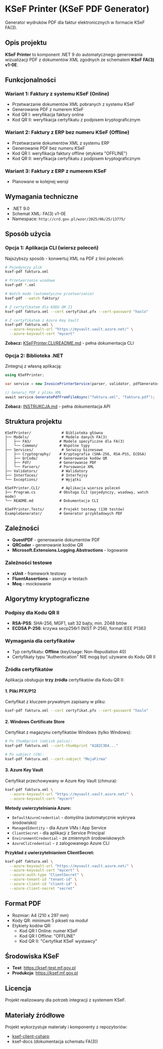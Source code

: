 # KSeF Printer (KSeF PDF Generator)

Generator wydruków PDF dla faktur elektronicznych w formacie KSeF FA(3).

## Opis projektu

**KSeF Printer** to komponent .NET 9 do automatycznego generowania wizualizacji PDF z dokumentów XML zgodnych ze schematem **KSeF FA(3) v1-0E**.

## Funkcjonalności

### Wariant 1: Faktury z systemu KSeF (Online)
- Przetwarzanie dokumentów XML pobranych z systemu KSeF
- Generowanie PDF z numerem KSeF
- Kod QR I: weryfikacja faktury online
- Kod QR II: weryfikacja certyfikatu z podpisem kryptograficznym

### Wariant 2: Faktury z ERP bez numeru KSeF (Offline)
- Przetwarzanie dokumentów XML z systemu ERP
- Generowanie PDF bez numeru KSeF
- Kod QR I: weryfikacja faktury offline (etykieta "OFFLINE")
- Kod QR II: weryfikacja certyfikatu z podpisem kryptograficznym

### Wariant 3: Faktury z ERP z numerem KSeF
- Planowane w kolejnej wersji

## Wymagania techniczne

- .NET 9.0
- Schemat XML: FA(3) v1-0E
- Namespace: `http://crd.gov.pl/wzor/2025/06/25/13775/`

## Sposób użycia

### Opcja 1: Aplikacja CLI (wiersz poleceń)

Najszybszy sposób - konwertuj XML na PDF z linii poleceń:

```bash
# Pojedynczy plik
ksef-pdf faktura.xml

# Przetwarzanie wsadowe
ksef-pdf *.xml

# Watch mode (automatyczne przetwarzanie)
ksef-pdf --watch faktury/

# Z certyfikatem dla KODU QR II
ksef-pdf faktura.xml --cert certyfikat.pfx --cert-password "haslo"

# Z certyfikatem z Azure Key Vault
ksef-pdf faktura.xml \
  --azure-keyvault-url "https://myvault.vault.azure.net/" \
  --azure-keyvault-cert "mycert"
```

**Zobacz:** [KSeFPrinter.CLI/README.md](KSeFPrinter.CLI/README.md) - pełna dokumentacja CLI

### Opcja 2: Biblioteka .NET

Zintegruj z własną aplikacją:

```csharp
using KSeFPrinter;

var service = new InvoicePrinterService(parser, validator, pdfGenerator, logger);

// Generuj PDF z pliku XML
await service.GeneratePdfFromFileAsync("faktura.xml", "faktura.pdf");
```

**Zobacz:** [INSTRUKCJA.md](INSTRUKCJA.md) - pełna dokumentacja API

## Struktura projektu

```
KSeFPrinter/              # Biblioteka główna
├── Models/               # Modele danych FA(3)
│   ├── FA3/             # Modele specyficzne dla FA(3)
│   └── Common/          # Wspólne typy
├── Services/             # Serwisy biznesowe
│   ├── Cryptography/    # Kryptografia (SHA-256, RSA-PSS, ECDSA)
│   ├── QrCode/          # Generowanie kodów QR
│   ├── Pdf/             # Generowanie PDF
│   └── Parsers/         # Parsowanie XML
├── Validators/           # Walidatory
├── Interfaces/           # Interfejsy
└── Exceptions/           # Wyjątki

KSeFPrinter.CLI/          # Aplikacja wiersza poleceń
├── Program.cs           # Obsługa CLI (pojedynczy, wsadowy, watch mode)
└── README.md            # Dokumentacja CLI

KSeFPrinter.Tests/       # Projekt testowy (130 testów)
ExampleGenerator/        # Generator przykładowych PDF
```

## Zależności

- **QuestPDF** - generowanie dokumentów PDF
- **QRCoder** - generowanie kodów QR
- **Microsoft.Extensions.Logging.Abstractions** - logowanie

### Zależności testowe
- **xUnit** - framework testowy
- **FluentAssertions** - asercje w testach
- **Moq** - mockowanie

## Algorytmy kryptograficzne

### Podpisy dla Kodu QR II
- **RSA-PSS**: SHA-256, MGF1, salt 32 bajty, min. 2048 bitów
- **ECDSA P-256**: krzywa secp256r1 (NIST P-256), format IEEE P1363

### Wymagania dla certyfikatów
- Typ certyfikatu: **Offline** (keyUsage: Non-Repudiation 40)
- Certyfikaty typu "Authentication" NIE mogą być używane do Kodu QR II

### Źródła certyfikatów

Aplikacja obsługuje **trzy źródła** certyfikatów dla Kodu QR II:

#### 1. Pliki PFX/P12
Certyfikat z kluczem prywatnym zapisany w pliku:
```bash
ksef-pdf faktura.xml --cert certyfikat.pfx --cert-password "haslo"
```

#### 2. Windows Certificate Store
Certyfikat z magazynu certyfikatów Windows (tylko Windows):
```bash
# Po thumbprint (odcisk palca):
ksef-pdf faktura.xml --cert-thumbprint "A1B2C3D4..."

# Po subject (CN):
ksef-pdf faktura.xml --cert-subject "MojaFirma"
```

#### 3. Azure Key Vault
Certyfikat przechowywany w Azure Key Vault (chmura):
```bash
ksef-pdf faktura.xml \
  --azure-keyvault-url "https://myvault.vault.azure.net/" \
  --azure-keyvault-cert "mycert"
```

**Metody uwierzytelniania Azure:**
- `DefaultAzureCredential` - domyślna (automatycznie wykrywa środowisko)
- `ManagedIdentity` - dla Azure VMs i App Service
- `ClientSecret` - dla aplikacji z Service Principal
- `EnvironmentCredential` - ze zmiennych środowiskowych
- `AzureCliCredential` - z zalogowanego Azure CLI

**Przykład z uwierzytelnianiem ClientSecret:**
```bash
ksef-pdf faktura.xml \
  --azure-keyvault-url "https://myvault.vault.azure.net/" \
  --azure-keyvault-cert "mycert" \
  --azure-auth-type "ClientSecret" \
  --azure-tenant-id "tenant-id" \
  --azure-client-id "client-id" \
  --azure-client-secret "secret"
```

## Format PDF

- Rozmiar: A4 (210 x 297 mm)
- Kody QR: minimum 5 pikseli na moduł
- Etykiety kodów QR:
  - Kod QR I Online: numer KSeF
  - Kod QR I Offline: "OFFLINE"
  - Kod QR II: "Certyfikat KSeF wystawcy"

## Środowiska KSeF

- **Test**: https://ksef-test.mf.gov.pl
- **Produkcja**: https://ksef.mf.gov.pl

## Licencja

Projekt realizowany dla potrzeb integracji z systemem KSeF.

## Materiały źródłowe

Projekt wykorzystuje materiały i komponenty z repozytoriów:
- [ksef-client-csharp](https://github.com/CIRFMF/ksef-client-csharp)
- ksef-docs (dokumentacja schematu FA(3))

